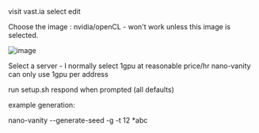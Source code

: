 visit vast.ia
select edit

Choose the image :  nvidia/openCL - won't work unless this image is selected.


![image](https://user-images.githubusercontent.com/50946350/113012957-27cdd700-9173-11eb-9150-d19ea161d1ca.png)





Select a server - I normally select 1gpu at reasonable price/hr
nano-vanity can only use 1gpu per address

run setup.sh
respond when prompted (all defaults)


example generation: 

nano-vanity --generate-seed -g -t 12 *abc
